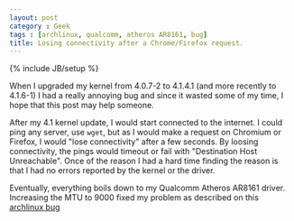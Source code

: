 ```yaml
---
layout: post
category : Geek
tags : [archlinux, qualcomm, atheros AR8161, bug]
title: Losing connectivity after a Chrome/Firefox request. 
---
```

{% include JB/setup %}

When I upgraded my kernel from 4.0.7-2 to 4.1.4.1 (and more recently to 4.1.6-1)
I had a really annoying bug and since it wasted some of my time, I hope that this
post may help someone.

After my 4.1 kernel update, I would start connected to the internet. I could ping any server,
use `wget`, but as I would make a request on Chromium or Firefox, I would "lose
connectivity" after a few seconds. By loosing connectivity, the pings would timeout or fail with "Destination
Host Unreachable". Once of the reason I had a hard time finding the reason is that I had
no errors reported by the kernel or the driver.

Eventually, everything boils down to my Qualcomm Atheros AR8161 driver. Increasing the MTU
to 9000 fixed my problem as described on this [archlinux bug](https://bugs.archlinux.org/task/44315)
